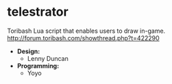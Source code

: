 # telestrator
Toribash Lua script that enables users to draw in-game.\
http://forum.toribash.com/showthread.php?t=422290
* **Design:**
  * Lenny Duncan
* **Programming:**
  * Yoyo
